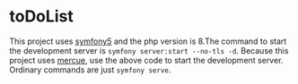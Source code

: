 # toDoList

This project uses [symfony5](https://symfony.com/) and the php version is 8.The command to start the development server is ``symfony server:start --no-tls -d``.
Because this project uses [mercue](https://mercure.rocks/), use the above code to start the development server. Ordinary commands are just ``symfony serve``.
